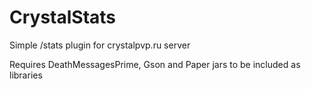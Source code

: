 # CrystalStats

Simple /stats plugin for crystalpvp.ru server

Requires DeathMessagesPrime, Gson and Paper jars to be included as libraries
